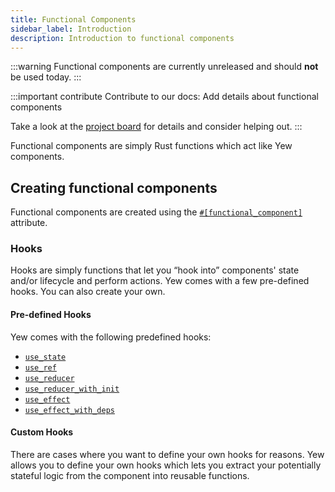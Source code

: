 ```yaml
---
title: Functional Components
sidebar_label: Introduction
description: Introduction to functional components 
---
```


:::warning
Functional components are currently unreleased and should **not** be used today.
:::

:::important contribute
Contribute to our docs: Add details about functional components

Take a look at the [project board](https://github.com/yewstack/yew/projects/3) for details and consider helping out.
:::

Functional components are simply Rust functions which act like Yew components. 

## Creating functional components

Functional components are created using the [`#[functional_component]`](functional-components/macro.md) attribute.

### Hooks

Hooks are simply functions that let you “hook into” components' state and/or lifecycle and perform actions. Yew comes with a few pre-defined hooks. You can also create your own.

#### Pre-defined Hooks

Yew comes with the following predefined hooks:
- [`use_state`](functional-components/pre-defined-hooks.md#use_state)
- [`use_ref`](functional-components/pre-defined-hooks.md#use_ref)
- [`use_reducer`](functional-components/pre-defined-hooks.md#use_reducer)
- [`use_reducer_with_init`](functional-components/pre-defined-hooks.md#use_reducer_with_init)
- [`use_effect`](functional-components/pre-defined-hooks.md#use_effect)
- [`use_effect_with_deps`](functional-components/pre-defined-hooks.md#use_effect_with_deps)

#### Custom Hooks

There are cases where you want to define your own hooks for reasons. Yew allows you to define your own hooks which lets you extract your potentially stateful logic from the component into reusable functions. 
